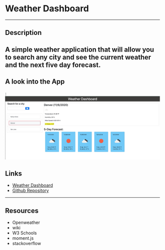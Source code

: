 # Weather Dashboard

---

## Description

## A simple weather application that will allow you to search any city and see the current weather and the next five day forecast.

## A look into the App

:![Weather App](./assets/weather.jpg)

## Links

- [Weather Dashboard](https://jamesosull16.github.io/weatherdashboard/)
- [Github Repository](https://github.com/jamesosull16/weatherdashboard)

---

## Resources

- Openweather
- wiki
- W3 Schools
- moment.js
- stackoverflow
